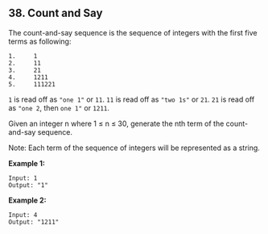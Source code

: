 ## 38. Count and Say

The count-and-say sequence is the sequence of integers with the first five terms as following:
```text
1.     1
2.     11
3.     21
4.     1211
5.     111221
```

`1` is read off as `"one 1"` or `11`.
`11` is read off as `"two 1s"` or `21`.
`21` is read off as `"one 2`, then `one 1"` or `1211`.

Given an integer n where 1 ≤ n ≤ 30, generate the nth term of the count-and-say sequence.

Note: Each term of the sequence of integers will be represented as a string.

**Example 1:**
```text
Input: 1
Output: "1"
```

**Example 2:**
```text
Input: 4
Output: "1211"
```
